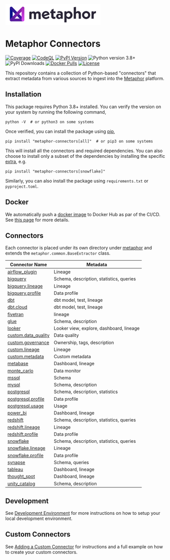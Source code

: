 <a href="https://metaphor.io"><img src="https://github.com/MetaphorData/connectors/raw/main/logo.png" width="300" /></a>

# Metaphor Connectors

[![Coverage](https://coveralls.io/repos/github/MetaphorData/connectors/badge.svg?branch=main)](https://coveralls.io/github/MetaphorData/connectors?branch=main)
[![CodeQL](https://github.com/MetaphorData/connectors/workflows/CodeQL/badge.svg)](https://github.com/MetaphorData/connectors/actions/workflows/codeql-analysis.yml)
[![PyPI Version](https://img.shields.io/pypi/v/metaphor-connectors)](https://pypi.org/project/metaphor-connectors/)
![Python version 3.8+](https://img.shields.io/badge/python-3.8%2B-blue)
![PyPI Downloads](https://img.shields.io/pypi/dm/metaphor-connectors)
[![Docker Pulls](https://img.shields.io/docker/pulls/metaphordata/connectors)](https://hub.docker.com/r/metaphordata/connectors)
[![License](https://img.shields.io/github/license/MetaphorData/connectors)](https://github.com/MetaphorData/connectors/blob/master/LICENSE)

This repository contains a collection of Python-based "connectors" that extract metadata from various sources to ingest into the [Metaphor](https://metaphor.io) platform.

## Installation

This package requires Python 3.8+ installed. You can verify the version on your system by running the following command,

```shell
python -V  # or python3 on some systems
```

Once verified, you can install the package using [pip](https://docs.python.org/3/installing/index.html),

```shell
pip install "metaphor-connectors[all]"  # or pip3 on some systems
```

This will install all the connectors and required dependencies. You can also choose to install only a subset of the dependencies by installing the specific [extra](https://packaging.python.org/tutorials/installing-packages/#installing-setuptools-extras), e.g.

```shell
pip install "metaphor-connectors[snowflake]"
```

Similarly, you can also install the package using `requirements.txt` or `pyproject.toml`.

## Docker

We automatically push a [docker image](https://hub.docker.com/r/metaphordata/connectors) to Docker Hub as par of the CI/CD. See [this page](./docs/docker.md) for more details.

## Connectors

Each connector is placed under its own directory under [metaphor](./metaphor) and extends the `metaphor.common.BaseExtractor` class.

| Connector Name                                                | Metadata                                 |
|---------------------------------------------------------------|------------------------------------------|  
| [airflow_plugin](metaphor/airflow_plugin/README.md)           | Lineage                                  |
| [bigquery](metaphor/bigquery/README.md)                       | Schema, description, statistics, queries |
| [bigquery.lineage](metaphor/bigquery/lineage/README.md)       | Lineage                                  |
| [bigquery.profile](metaphor/bigquery/profile/README.md)       | Data profile                             |
| [dbt](metaphor/dbt/README.md)                                 | dbt model, test, lineage                 |
| [dbt.cloud](metaphor/dbt/cloud/README.md)                     | dbt model, test, lineage                 |
| [fivetran](metaphor/fivetran/README.md)                       | lineage                                  |
| [glue](metaphor/glue/README.md)                               | Schema, description                      |
| [looker](metaphor/looker/README.md)                           | Looker view, explore, dashboard, lineage |
| [custom.data_quality](metaphor/custom/data_quality/README.md) | Data quality                             |
| [custom.governance](metaphor/custom/governance/README.md)     | Ownership, tags, description             |
| [custom.lineage](metaphor/custom/lineage/README.md)           | Lineage                                  |
| [custom.metadata](metaphor/custom/metadata/README.md)         | Custom metadata                          |
| [metabase](metaphor/metabase/README.md)                       | Dashboard, lineage                       |
| [monte_carlo](metaphor/monte_carlo/README.md)                 | Data monitor                             |
| [mssql](metaphor/mssql/README.md)                             | Schema                                   |
| [mysql](metaphor/mysql/README.md)                             | Schema, description                      |
| [postgresql](metaphor/postgresql/README.md)                   | Schema, description, statistics          |
| [postgresql.profile](metaphor/postgresql/profile/README.md)   | Data profile                             |
| [postgresql.usage](metaphor/postgresql/usage/README.md)       | Usage                                    |
| [power_bi](metaphor/power_bi/README.md)                       | Dashboard, lineage                       |
| [redshift](metaphor/redshift/README.md)                       | Schema, description, statistics, queries |
| [redshift.lineage](metaphor/redshift/lineage/README.md)       | Lineage                                  |
| [redshift.profile](metaphor/redshift/profile/README.md)       | Data profile                             |
| [snowflake](metaphor/snowflake/README.md)                     | Schema, description, statistics, queries |
| [snowflake.lineage](metaphor/snowflake/lineage/README.md)     | Lineage                                  |
| [snowflake.profile](metaphor/snowflake/profile/README.md)     | Data profile                             |
| [synapse](metaphor/synapse//README.md)                        | Schema, queries                          |
| [tableau](metaphor/tableau/README.md)                         | Dashboard, lineage                       |
| [thought_spot](metaphor/thought_spot/README.md)               | Dashboard, lineage                       |
| [unity_catalog](metaphor/unity_catalog/README.md)             | Schema, description                      |

## Development

See [Development Environment](docs/develop.md) for more instructions on how to setup your local development environment.

## Custom Connectors

See [Adding a Custom Connector](docs/custom.md) for instructions and a full example on how to create your custom connectors.
